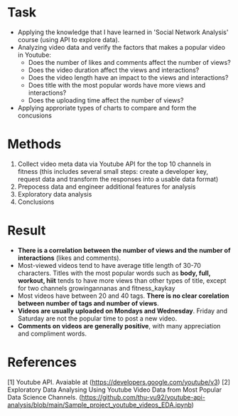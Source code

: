 # Task
- Applying the knowledge that I have learned in 'Social Network Analysis' course (using API to explore data).
- Analyzing video data and verify the factors that makes a popular video in Youtube:
   - Does the number of likes and comments affect the number of views? 
   - Does the video duration affect the views and interactions?
   - Does the video length have an impact to the views and interactions?
   - Does title with the most popular words have more views and interactions?
   - Does the uploading time affect the number of views?
- Applying approriate types of charts to compare and form the concusions

# Methods
1. Collect video meta data via Youtube API for the top 10 channels in fitness  (this includes several small steps: create a developer key, request data and transform the responses into a usable data format)
2. Prepocess data and engineer additional features for analysis
3. Exploratory data analysis
4. Conclusions

# Result
- **There is a correlation between the number of views and the number of interactions** (likes and comments). 
- Most-viewed videos tend to have average title length of 30-70 characters. Titles with the most popular words such as **body, full, workout, hiit** tends to have more views than other types of title, except for two channels growingannanas and fitness_kaykay
- Most videos have between 20 and 40 tags. **There is no clear corelation between number of tags and number of views**.
- **Videos are usually uploaded on Mondays and Wednesday**. Friday and Saturday are not the popular time to post a new video.
- **Comments on videos are generally positive**, with many appreciation and compliment words.

# References
[1] Youtube API. Avaiable at (https://developers.google.com/youtube/v3)
[2] Exploratory Data Analysing Using Youtube Video Data from Most Popular Data Science Channels. (https://github.com/thu-vu92/youtube-api-analysis/blob/main/Sample_project_youtube_videos_EDA.ipynb)
